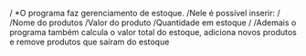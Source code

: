 / *O programa faz gerenciamento de estoque. 
/Nele é possível inserir:
/
/Nome do produtos
/Valor do produto
/Quantidade em estoque
/
/Ademais o programa também calcula o valor total do estoque, adiciona novos produtos e remove produtos que saíram do estoque 

